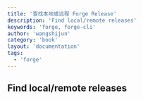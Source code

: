 ```yaml
---
title: '查找本地或远程 Forge Release'
description: 'Find local/remote releases'
keywords: 'forge, forge-cli'
author: 'wangshijun'
category: 'book'
layout: 'documentation'
tags:
  - 'forge'
---
```


## Find local/remote releases
